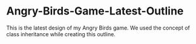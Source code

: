 # Angry-Birds-Game-Latest-Outline
This is the latest design of my Angry Birds game. We used the concept of class inheritance while creating this outline.
